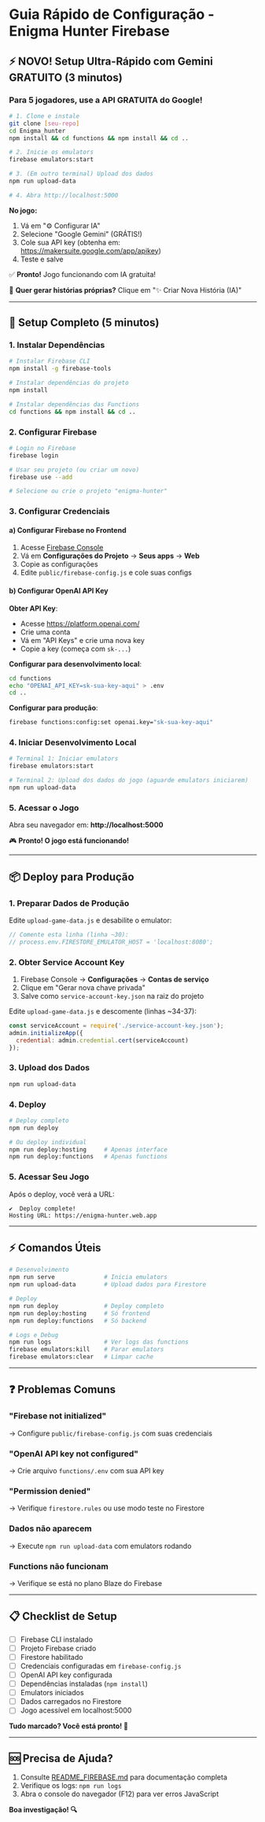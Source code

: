 # Guia Rápido de Configuração - Enigma Hunter Firebase

## ⚡ NOVO! Setup Ultra-Rápido com Gemini GRATUITO (3 minutos)

### Para 5 jogadores, use a API GRATUITA do Google!

```bash
# 1. Clone e instale
git clone [seu-repo]
cd Enigma_hunter
npm install && cd functions && npm install && cd ..

# 2. Inicie os emulators
firebase emulators:start

# 3. (Em outro terminal) Upload dos dados
npm run upload-data

# 4. Abra http://localhost:5000
```

**No jogo:**
1. Vá em "⚙️ Configurar IA"
2. Selecione "Google Gemini" (GRÁTIS!)
3. Cole sua API key (obtenha em: https://makersuite.google.com/app/apikey)
4. Teste e salve

✅ **Pronto!** Jogo funcionando com IA gratuita!

📖 **Quer gerar histórias próprias?** Clique em "✨ Criar Nova História (IA)"

---

## 🚀 Setup Completo (5 minutos)

### 1. Instalar Dependências

```bash
# Instalar Firebase CLI
npm install -g firebase-tools

# Instalar dependências do projeto
npm install

# Instalar dependências das Functions
cd functions && npm install && cd ..
```

### 2. Configurar Firebase

```bash
# Login no Firebase
firebase login

# Usar seu projeto (ou criar um novo)
firebase use --add

# Selecione ou crie o projeto "enigma-hunter"
```

### 3. Configurar Credenciais

#### a) Configurar Firebase no Frontend

1. Acesse [Firebase Console](https://console.firebase.google.com/)
2. Vá em **Configurações do Projeto** → **Seus apps** → **Web**
3. Copie as configurações
4. Edite `public/firebase-config.js` e cole suas configs

#### b) Configurar OpenAI API Key

**Obter API Key**:
- Acesse https://platform.openai.com/
- Crie uma conta
- Vá em "API Keys" e crie uma nova key
- Copie a key (começa com `sk-...`)

**Configurar para desenvolvimento local**:
```bash
cd functions
echo "OPENAI_API_KEY=sk-sua-key-aqui" > .env
cd ..
```

**Configurar para produção**:
```bash
firebase functions:config:set openai.key="sk-sua-key-aqui"
```

### 4. Iniciar Desenvolvimento Local

```bash
# Terminal 1: Iniciar emulators
firebase emulators:start

# Terminal 2: Upload dos dados do jogo (aguarde emulators iniciarem)
npm run upload-data
```

### 5. Acessar o Jogo

Abra seu navegador em: **http://localhost:5000**

🎮 **Pronto! O jogo está funcionando!**

---

## 📦 Deploy para Produção

### 1. Preparar Dados de Produção

Edite `upload-game-data.js` e desabilite o emulator:

```javascript
// Comente esta linha (linha ~30):
// process.env.FIRESTORE_EMULATOR_HOST = 'localhost:8080';
```

### 2. Obter Service Account Key

1. Firebase Console → **Configurações** → **Contas de serviço**
2. Clique em "Gerar nova chave privada"
3. Salve como `service-account-key.json` na raiz do projeto

Edite `upload-game-data.js` e descomente (linhas ~34-37):

```javascript
const serviceAccount = require('./service-account-key.json');
admin.initializeApp({
  credential: admin.credential.cert(serviceAccount)
});
```

### 3. Upload dos Dados

```bash
npm run upload-data
```

### 4. Deploy

```bash
# Deploy completo
npm run deploy

# Ou deploy individual
npm run deploy:hosting     # Apenas interface
npm run deploy:functions   # Apenas functions
```

### 5. Acessar Seu Jogo

Após o deploy, você verá a URL:
```
✔  Deploy complete!
Hosting URL: https://enigma-hunter.web.app
```

---

## ⚡ Comandos Úteis

```bash
# Desenvolvimento
npm run serve              # Inicia emulators
npm run upload-data        # Upload dados para Firestore

# Deploy
npm run deploy             # Deploy completo
npm run deploy:hosting     # Só frontend
npm run deploy:functions   # Só backend

# Logs e Debug
npm run logs               # Ver logs das functions
firebase emulators:kill    # Parar emulators
firebase emulators:clear   # Limpar cache
```

---

## ❓ Problemas Comuns

### "Firebase not initialized"
→ Configure `public/firebase-config.js` com suas credenciais

### "OpenAI API key not configured"
→ Crie arquivo `functions/.env` com sua API key

### "Permission denied"
→ Verifique `firestore.rules` ou use modo teste no Firestore

### Dados não aparecem
→ Execute `npm run upload-data` com emulators rodando

### Functions não funcionam
→ Verifique se está no plano Blaze do Firebase

---

## 📋 Checklist de Setup

- [ ] Firebase CLI instalado
- [ ] Projeto Firebase criado
- [ ] Firestore habilitado
- [ ] Credenciais configuradas em `firebase-config.js`
- [ ] OpenAI API key configurada
- [ ] Dependências instaladas (`npm install`)
- [ ] Emulators iniciados
- [ ] Dados carregados no Firestore
- [ ] Jogo acessível em localhost:5000

**Tudo marcado? Você está pronto! 🎉**

---

## 🆘 Precisa de Ajuda?

1. Consulte [README_FIREBASE.md](./README_FIREBASE.md) para documentação completa
2. Verifique os logs: `npm run logs`
3. Abra o console do navegador (F12) para ver erros JavaScript

**Boa investigação! 🔍**
